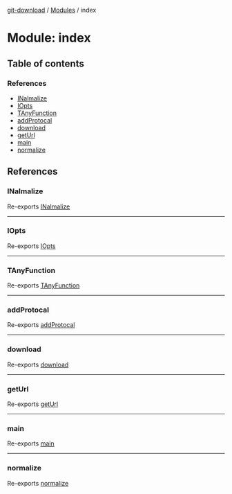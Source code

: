 [git-download](../README.md) / [Modules](../modules.md) / index

# Module: index

## Table of contents

### References

- [INalmalize](index.md#inalmalize)
- [IOpts](index.md#iopts)
- [TAnyFunction](index.md#tanyfunction)
- [addProtocal](index.md#addprotocal)
- [download](index.md#download)
- [getUrl](index.md#geturl)
- [main](index.md#main)
- [normalize](index.md#normalize)

## References

### INalmalize

Re-exports [INalmalize](../interfaces/git_download.INalmalize.md)

___

### IOpts

Re-exports [IOpts](../interfaces/git_download.IOpts.md)

___

### TAnyFunction

Re-exports [TAnyFunction](git_download.md#tanyfunction)

___

### addProtocal

Re-exports [addProtocal](git_download.md#addprotocal)

___

### download

Re-exports [download](git_download.md#download)

___

### getUrl

Re-exports [getUrl](git_download.md#geturl)

___

### main

Re-exports [main](main.md#main)

___

### normalize

Re-exports [normalize](git_download.md#normalize)
